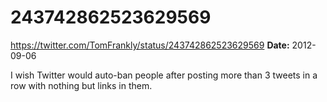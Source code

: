 # 243742862523629569
https://twitter.com/TomFrankly/status/243742862523629569
**Date:** 2012-09-06

I wish Twitter would auto-ban people after posting more than 3 tweets in a row with nothing but links in them.
